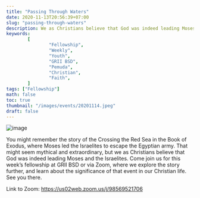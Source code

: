 ```yaml
---
title: "Passing Through Waters"
date: 2020-11-13T20:56:39+07:00
slug: "passing-through-waters"
description: We as Christians believe that God was indeed leading Moses and the Israelites crossing the Red Sea to escape from the Egyptian Army.
keywords:
        [
                "Fellowship",
                "Weekly",
                "Youth",
                "GRII BSD",
                "Pemuda",
                "Christian",
                "Faith",
        ]
tags: ["Fellowship"]
math: false
toc: true
thumbnail: "/images/events/20201114.jpeg"
draft: false
---
```


![image](/images/events/20201114.jpeg)

You might remember the story of the Crossing the Red Sea in the Book of Exodus, where Moses led the Israelites to escape the Egyptian army. That might seem mythical and extraordinary, but we as Christians believe that God was indeed leading Moses and the Israelites. Come join us for this week’s fellowship at GRII BSD or via Zoom, where we explore the story further, and learn about the significance of that event in our Christian life. See you there.

Link to Zoom: https://us02web.zoom.us/j/98569521706
